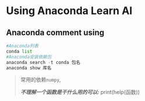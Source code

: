# Using Anaconda Learn AI

## Anaconda comment using

```python
#Anaconda列表
conda list
#Anaconda安装依赖包
anaconda search -t conda 包名
anaconda show 库名
```

>常用的依赖`numpy`,
>  
>***不理解一个函数是干什么用的可以:***
>print(help(函数))
